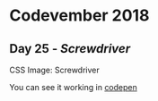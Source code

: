 # Codevember 2018

## Day 25 - *Screwdriver*

CSS Image: Screwdriver

You can see it working in [codepen](https://codepen.io/RominaMartin/full/mQjBNK/)